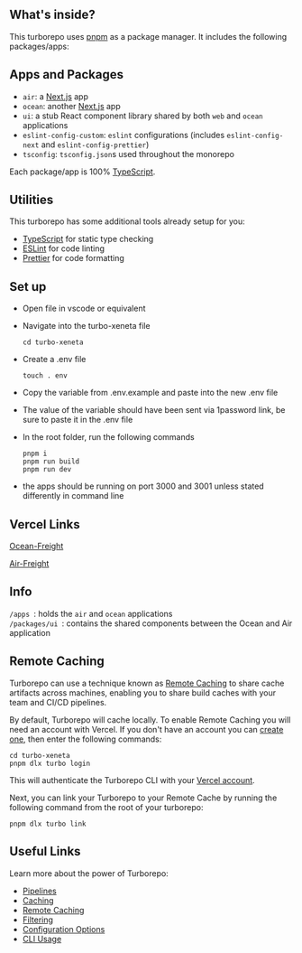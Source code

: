 ## What's inside?

This turborepo uses [pnpm](https://pnpm.io) as a package manager. It includes the following packages/apps:

## Apps and Packages

- `air`: a [Next.js](https://nextjs.org/) app
- `ocean`: another [Next.js](https://nextjs.org/) app
- `ui`: a stub React component library shared by both `web` and `ocean` applications
- `eslint-config-custom`: `eslint` configurations (includes `eslint-config-next` and `eslint-config-prettier`)
- `tsconfig`: `tsconfig.json`s used throughout the monorepo

Each package/app is 100% [TypeScript](https://www.typescriptlang.org/).

## Utilities

This turborepo has some additional tools already setup for you:

- [TypeScript](https://www.typescriptlang.org/) for static type checking
- [ESLint](https://eslint.org/) for code linting
- [Prettier](https://prettier.io) for code formatting

## Set up

- Open file in vscode or equivalent
- Navigate into the turbo-xeneta file
  
  ```
  cd turbo-xeneta
  ```

- Create a .env file

  ```
  touch . env 
  ```

- Copy the variable from .env.example and paste into the new .env file
- The value of the variable should have been sent via 1password link, be sure to paste it in the .env file
- In the root folder, run the following commands
  ```
  pnpm i
  pnpm run build
  pnpm run dev
  ```
- the apps should be running on port 3000 and 3001 unless stated differently in command line

## Vercel Links

[Ocean-Freight](https://turbo-xeneta-ocean.vercel.app/)

[Air-Freight](https://turbo-xeneta-air.vercel.app/)

## Info

`/apps `: holds the `air` and `ocean` applications  <br/>
`/packages/ui `: contains the shared components between the Ocean and Air application

## Remote Caching

Turborepo can use a technique known as [Remote Caching](https://turbo.build/repo/docs/core-concepts/remote-caching) to share cache artifacts across machines, enabling you to share build caches with your team and CI/CD pipelines.

By default, Turborepo will cache locally. To enable Remote Caching you will need an account with Vercel. If you don't have an account you can [create one](https://vercel.com/signup), then enter the following commands:

```
cd turbo-xeneta
pnpm dlx turbo login
```

This will authenticate the Turborepo CLI with your [Vercel account](https://vercel.com/docs/concepts/personal-accounts/overview).

Next, you can link your Turborepo to your Remote Cache by running the following command from the root of your turborepo:

```
pnpm dlx turbo link
```

## Useful Links

Learn more about the power of Turborepo:

- [Pipelines](https://turbo.build/repo/docs/core-concepts/monorepos/running-tasks)
- [Caching](https://turbo.build/repo/docs/core-concepts/caching)
- [Remote Caching](https://turbo.build/repo/docs/core-concepts/remote-caching)
- [Filtering](https://turbo.build/repo/docs/core-concepts/monorepos/filtering)
- [Configuration Options](https://turbo.build/repo/docs/reference/configuration)
- [CLI Usage](https://turbo.build/repo/docs/reference/command-line-reference)
